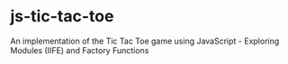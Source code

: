 # js-tic-tac-toe
An implementation of the Tic Tac Toe game using JavaScript - Exploring Modules (IIFE) and Factory Functions

